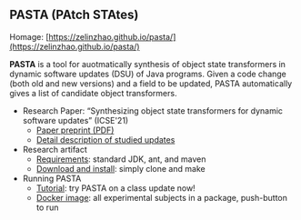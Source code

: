 ## PASTA (PAtch STAtes)

Homage: [https://zelinzhao.github.io/pasta/](https://zelinzhao.github.io/pasta/)

**PASTA** is a tool for auotmatically synthesis of object state transformers in dynamic software updates (DSU) of Java programs. Given a code change (both old and new versions) and a field to be updated, PASTA automatically gives a list of candidate object transformers.

* Research Paper: “Synthesizing object state transformers for dynamic software updates” (ICSE'21)
    * [Paper preprint (PDF)](https://zelinzhao.github.io/pasta/artifact/pasta-icse2021.pdf)
    * [Detail description of studied updates](https://zelinzhao.github.io/pasta/results.html)
* Research artifact
    * [Requirements](https://zelinzhao.github.io/pasta/artifact/REQUIREMENTS.html): standard JDK, ant, and maven
    * [Download and install](https://zelinzhao.github.io/pasta/artifact/INSTALL.html): simply clone and make
* Running PASTA
    * [Tutorial](https://zelinzhao.github.io/pasta/tutorial.html): try PASTA on a class update now!
    * [Docker image](https://zelinzhao.github.io/pasta/docker.html): all experimental subjects in a package, push-button to run

